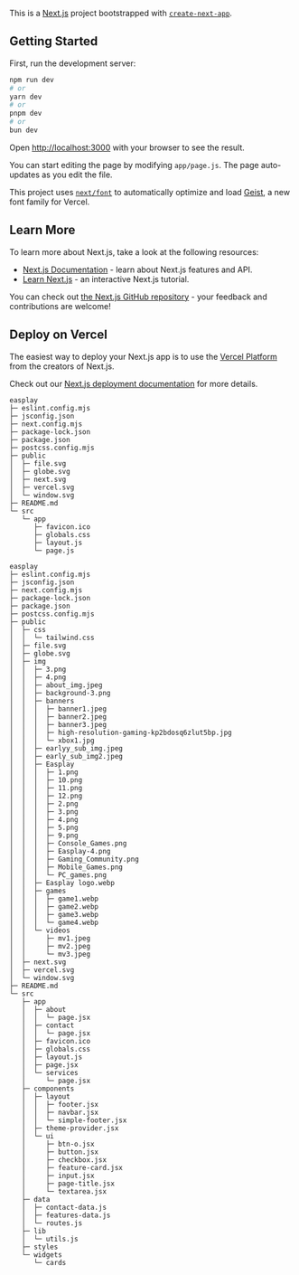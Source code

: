 This is a [Next.js](https://nextjs.org) project bootstrapped with [`create-next-app`](https://github.com/vercel/next.js/tree/canary/packages/create-next-app).

## Getting Started

First, run the development server:

```bash
npm run dev
# or
yarn dev
# or
pnpm dev
# or
bun dev
```

Open [http://localhost:3000](http://localhost:3000) with your browser to see the result.

You can start editing the page by modifying `app/page.js`. The page auto-updates as you edit the file.

This project uses [`next/font`](https://nextjs.org/docs/app/building-your-application/optimizing/fonts) to automatically optimize and load [Geist](https://vercel.com/font), a new font family for Vercel.

## Learn More

To learn more about Next.js, take a look at the following resources:

- [Next.js Documentation](https://nextjs.org/docs) - learn about Next.js features and API.
- [Learn Next.js](https://nextjs.org/learn) - an interactive Next.js tutorial.

You can check out [the Next.js GitHub repository](https://github.com/vercel/next.js) - your feedback and contributions are welcome!

## Deploy on Vercel

The easiest way to deploy your Next.js app is to use the [Vercel Platform](https://vercel.com/new?utm_medium=default-template&filter=next.js&utm_source=create-next-app&utm_campaign=create-next-app-readme) from the creators of Next.js.

Check out our [Next.js deployment documentation](https://nextjs.org/docs/app/building-your-application/deploying) for more details.

```
easplay
├─ eslint.config.mjs
├─ jsconfig.json
├─ next.config.mjs
├─ package-lock.json
├─ package.json
├─ postcss.config.mjs
├─ public
│  ├─ file.svg
│  ├─ globe.svg
│  ├─ next.svg
│  ├─ vercel.svg
│  └─ window.svg
├─ README.md
└─ src
   └─ app
      ├─ favicon.ico
      ├─ globals.css
      ├─ layout.js
      └─ page.js

```
```
easplay
├─ eslint.config.mjs
├─ jsconfig.json
├─ next.config.mjs
├─ package-lock.json
├─ package.json
├─ postcss.config.mjs
├─ public
│  ├─ css
│  │  └─ tailwind.css
│  ├─ file.svg
│  ├─ globe.svg
│  ├─ img
│  │  ├─ 3.png
│  │  ├─ 4.png
│  │  ├─ about_img.jpeg
│  │  ├─ background-3.png
│  │  ├─ banners
│  │  │  ├─ banner1.jpeg
│  │  │  ├─ banner2.jpeg
│  │  │  ├─ banner3.jpeg
│  │  │  ├─ high-resolution-gaming-kp2bdosq6zlut5bp.jpg
│  │  │  └─ xbox1.jpg
│  │  ├─ earlyy_sub_img.jpeg
│  │  ├─ early_sub_img2.jpeg
│  │  ├─ Easplay
│  │  │  ├─ 1.png
│  │  │  ├─ 10.png
│  │  │  ├─ 11.png
│  │  │  ├─ 12.png
│  │  │  ├─ 2.png
│  │  │  ├─ 3.png
│  │  │  ├─ 4.png
│  │  │  ├─ 5.png
│  │  │  ├─ 9.png
│  │  │  ├─ Console_Games.png
│  │  │  ├─ Easplay-4.png
│  │  │  ├─ Gaming_Community.png
│  │  │  ├─ Mobile_Games.png
│  │  │  └─ PC_games.png
│  │  ├─ Easplay logo.webp
│  │  ├─ games
│  │  │  ├─ game1.webp
│  │  │  ├─ game2.webp
│  │  │  ├─ game3.webp
│  │  │  └─ game4.webp
│  │  └─ videos
│  │     ├─ mv1.jpeg
│  │     ├─ mv2.jpeg
│  │     └─ mv3.jpeg
│  ├─ next.svg
│  ├─ vercel.svg
│  └─ window.svg
├─ README.md
└─ src
   ├─ app
   │  ├─ about
   │  │  └─ page.jsx
   │  ├─ contact
   │  │  └─ page.jsx
   │  ├─ favicon.ico
   │  ├─ globals.css
   │  ├─ layout.js
   │  ├─ page.jsx
   │  └─ services
   │     └─ page.jsx
   ├─ components
   │  ├─ layout
   │  │  ├─ footer.jsx
   │  │  ├─ navbar.jsx
   │  │  └─ simple-footer.jsx
   │  ├─ theme-provider.jsx
   │  └─ ui
   │     ├─ btn-o.jsx
   │     ├─ button.jsx
   │     ├─ checkbox.jsx
   │     ├─ feature-card.jsx
   │     ├─ input.jsx
   │     ├─ page-title.jsx
   │     └─ textarea.jsx
   ├─ data
   │  ├─ contact-data.js
   │  ├─ features-data.js
   │  └─ routes.js
   ├─ lib
   │  └─ utils.js
   ├─ styles
   └─ widgets
      └─ cards

```